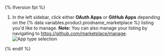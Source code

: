 {% ifversion fpt %}

1. In the left sidebar, click either **OAuth Apps** or **GitHub Apps** depending on the {% data variables.product.prodname_marketplace %} listing you'd like to manage. **Note:** You can also manage your listing by navigating to https://github.com/marketplace/manage.
   ![App type selection](/assets/images/settings/apps_choose_app.png)

{% endif %}
